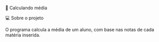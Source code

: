  🚀 Calculando média

💻 Sobre o projeto 

O programa calcula a média de um aluno, com base nas notas de cada matéria inserida.



